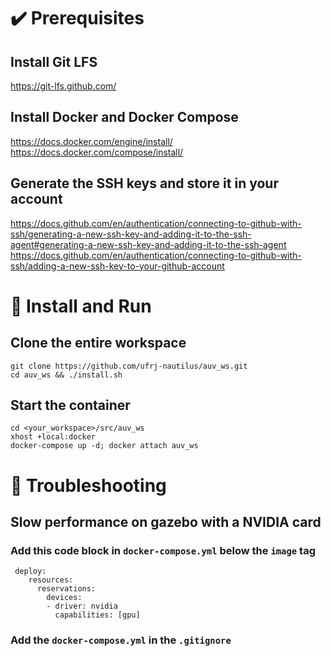# ✔️ Prerequisites
## Install Git LFS
<https://git-lfs.github.com/>
## Install Docker and Docker Compose<br />
<https://docs.docker.com/engine/install/><br />
<https://docs.docker.com/compose/install/>
## Generate the SSH keys and store it in your account<br />
<https://docs.github.com/en/authentication/connecting-to-github-with-ssh/generating-a-new-ssh-key-and-adding-it-to-the-ssh-agent#generating-a-new-ssh-key-and-adding-it-to-the-ssh-agent><br />
<https://docs.github.com/en/authentication/connecting-to-github-with-ssh/adding-a-new-ssh-key-to-your-github-account>
# 🏁 Install and Run
## Clone the entire workspace
    
    git clone https://github.com/ufrj-nautilus/auv_ws.git
    cd auv_ws && ./install.sh
## Start the container
    
    cd <your_workspace>/src/auv_ws
    xhost +local:docker
    docker-compose up -d; docker attach auv_ws
# :bug: Troubleshooting
##  Slow performance on gazebo with a NVIDIA card
### Add this code block in ```docker-compose.yml``` below the `image` tag
```
 deploy:
    resources:
      reservations:
        devices:
        - driver: nvidia
          capabilities: [gpu]
```
### Add the ```docker-compose.yml``` in the ```.gitignore```
